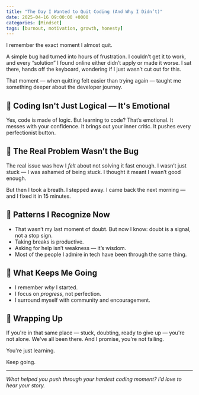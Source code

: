 ```yaml
---
title: "The Day I Wanted to Quit Coding (And Why I Didn’t)"
date: 2025-04-16 09:00:00 +0000
categories: [Mindset]
tags: [burnout, motivation, growth, honesty]
---
```


I remember the exact moment I almost quit.

A simple bug had turned into hours of frustration. I couldn’t get it to work, and every “solution” I found online either didn’t apply or made it worse. I sat there, hands off the keyboard, wondering if I just wasn’t cut out for this.

That moment — when quitting felt easier than trying again — taught me something deeper about the developer journey.

## 🧠 Coding Isn't Just Logical — It's Emotional

Yes, code is made of logic. But learning to code? That’s emotional. It messes with your confidence. It brings out your inner critic. It pushes every perfectionist button.

## 🧩 The Real Problem Wasn’t the Bug

The real issue was how I *felt* about not solving it fast enough.
I wasn’t just stuck — I was ashamed of being stuck.
I thought it meant I wasn’t good enough.

But then I took a breath. I stepped away. I came back the next morning — and I fixed it in 15 minutes.

## 🔁 Patterns I Recognize Now

- That wasn’t my last moment of doubt. But now I know: doubt is a signal, not a stop sign.
- Taking breaks is productive.
- Asking for help isn’t weakness — it’s wisdom.
- Most of the people I admire in tech have been through the same thing.

## 💬 What Keeps Me Going

- I remember *why* I started.
- I focus on *progress*, not perfection.
- I surround myself with community and encouragement.

## 🧵 Wrapping Up

If you're in that same place — stuck, doubting, ready to give up — you're not alone. We've all been there. And I promise, you're not failing.

You're just learning.

Keep going.

---

*What helped you push through your hardest coding moment? I’d love to hear your story.*
